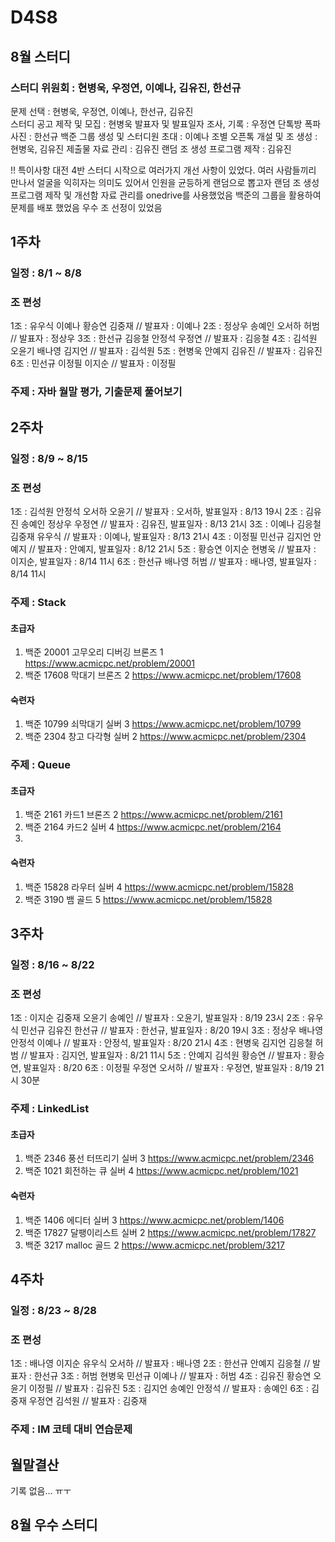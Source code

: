 # D4S8
## 8월 스터디 
### 스터디 위원회 : 현병욱, 우정연, 이예나, 김유진, 한선규
문제 선택 : 현병욱, 우정연, 이예나, 한선규, 김유진  
스터디 공고 제작 및 모집 : 현병욱
발표자 및 발표일자 조사, 기록 : 우정연
단톡방 폭파 사진 : 한선규
백준 그룹 생성 및 스터디원 초대 : 이예나
조별 오픈톡 개설 및 조 생성 : 현병욱, 김유진
제출물 자료 관리 : 김유진
랜덤 조 생성 프로그램 제작 : 김유진

!! 특이사항
대전 4반 스터디 시작으로 여러가지 개선 사항이 있었다.
여러 사람들끼리 만나서 얼굴을 익히자는 의미도 있어서 인원을 균등하게 랜덤으로 뽑고자 랜덤 조 생성 프로그램 제작 및 개선함
자료 관리를 onedrive를 사용했었음
백준의 그룹을 활용하여 문제를 배포 했었음
우수 조 선정이 있었음


## 1주차
### 일정 : 8/1 ~ 8/8
### 조 편성
1조 : 유우식 이예나 황승연 김중재 // 발표자 : 이예나
2조 : 정상우 송예인 오서하 허범 // 발표자 : 정상우
3조 : 한선규 김응철 안정석 우정연 // 발표자 : 김응철
4조 : 김석원 오윤기 배나영 김지언 // 발표자 : 김석원
5조 : 현병욱 안예지 김유진 // 발표자 : 김유진
6조 : 민선규 이정필 이지순 // 발표자 : 이정필

### 주제 : 자바 월말 평가, 기출문제 풀어보기

## 2주차
### 일정 : 8/9 ~ 8/15
### 조 편성
1조 : 김석원 안정석 오서하 오윤기 // 발표자 : 오서하, 발표일자 : 8/13 19시
2조 : 김유진 송예인 정상우 우정연 // 발표자 : 김유진, 발표일자 : 8/13 21시
3조 : 이예나 김응철 김중재 유우식 // 발표자 : 이예나, 발표일자 : 8/13 21시
4조 : 이정필 민선규 김지언 안예지 // 발표자 : 안예지, 발표일자 : 8/12 21시
5조 : 황승연 이지순 현병욱 // 발표자 : 이지순, 발표일자 : 8/14 11시
6조 : 한선규 배나영 허범 // 발표자 : 배나영, 발표일자 : 8/14 11시

### 주제 : Stack
#### 초급자
1. 백준	20001 고무오리 디버깅 브론즈 1 https://www.acmicpc.net/problem/20001  
2. 백준 17608 막대기         브론즈 2 https://www.acmicpc.net/problem/17608

#### 숙련자
1. 백준 10799 쇠막대기        실버 3 https://www.acmicpc.net/problem/10799
2. 백준 2304 창고 다각형      실버 2 https://www.acmicpc.net/problem/2304

### 주제 : Queue
#### 초급자
1. 백준 2161 카드1            브론즈 2 https://www.acmicpc.net/problem/2161
2. 백준 2164 카드2            실버 4 https://www.acmicpc.net/problem/2164
3. 
#### 숙련자
1. 백준 15828 라우터           실버 4 https://www.acmicpc.net/problem/15828
2. 백준 3190 뱀                골드 5 https://www.acmicpc.net/problem/15828

## 3주차
### 일정 : 8/16 ~ 8/22
### 조 편성
1조 : 이지순 김중재 오윤기 송예인 // 발표자 : 오윤기, 발표일자 : 8/19 23시
2조 : 유우식 민선규 김유진 한선규 // 발표자 : 한선규, 발표일자 : 8/20 19시
3조 : 정상우 배나영 안정석 이예나 // 발표자 : 안정석, 발표일자 : 8/20 21시
4조 : 현병욱 김지언 김응철 허범 // 발표자 : 김지언, 발표일자 : 8/21 11시
5조 : 안예지 김석원 황승연 // 발표자 : 황승연, 발표일자 : 8/20
6조 : 이정필 우정연 오서하 // 발표자 : 우정연, 발표일자 : 8/19 21시 30분

### 주제 : LinkedList
#### 초급자
1. 백준	2346 풍선 터뜨리기     실버 3 https://www.acmicpc.net/problem/2346
2. 백준 1021 회전하는 큐       실버 4 https://www.acmicpc.net/problem/1021

#### 숙련자
1. 백준 1406 에디터            실버 3 https://www.acmicpc.net/problem/1406
2. 백준 17827 달팽이리스트      실버 2 https://www.acmicpc.net/problem/17827
3. 백준 3217 malloc           골드 2 https://www.acmicpc.net/problem/3217

## 4주차
### 일정 : 8/23 ~ 8/28
### 조 편성
1조 : 배나영 이지순 유우식 오서하 // 발표자 : 배나영
2조 : 한선규 안예지 김응철 // 발표자 : 한선규
3조 : 허범 현병욱 민선규 이예나 // 발표자 : 허범
4조 : 김유진 황승연 오윤기 이정필 // 발표자 : 김유진
5조 : 김지언 송예인 안정석 // 발표자 : 송예인
6조 : 김중재 우정연 김석원 // 발표자 : 김중재

### 주제 : IM 코테 대비 연습문제

## 월말결산
기록 없음... ㅠㅜ

## 8월 우수 스터디


